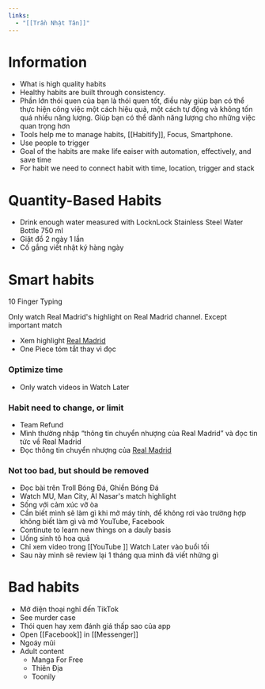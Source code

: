 ```yaml
---
links:
  - "[[Trần Nhật Tân]]"
---
```

# Information

- What is high quality habits
- Healthy habits are built through consistency.
- Phần lớn thói quen của bạn là thói quen tốt, điều này giúp bạn có thể thực hiện công việc một cách hiệu quả, một cách tự động và không tốn quá nhiều năng lượng. Giúp bạn có thể dành năng lượng cho những việc quan trọng hơn
- Tools help me to manage habits, [[Habitify]], Focus, Smartphone.
- Use people to trigger
- Goal of the habits are make life eaiser with automation, effectively, and save time
- For habit we need to connect habit with time, location, trigger and stack

# Quantity-Based Habits

- Drink enough water measured with LocknLock Stainless Steel Water Bottle 750 ml
- Giặt đồ 2 ngày 1 lần
- Cố gắng viết nhật ký hàng ngày

# Smart habits

10 Finger Typing

Only watch Real Madrid's highlight on Real Madrid channel. Except important match

- Xem highlight [Real Madrid](Real%20Madrid.md) 
- One Piece tóm tắt thay vì đọc

### Optimize time

- Only watch videos in Watch Later

### Habit need to change, or limit

- Team Refund
- Mình thường nhập “thông tin chuyển nhượng của Real Madrid” và đọc tin tức về Real Madrid
- Đọc thông tin chuyển nhượng của [Real Madrid](Real%20Madrid.md) 

### Not too bad, but should be removed

- Đọc bài trên Troll Bóng Đá, Ghiền Bóng Đá
- Watch MU, Man City, Al Nasar's match highlight
- Sống với cảm xúc vỡ òa
- Cần biết mình sẽ làm gì khi mở máy tính, để không rơi vào trường hợp không biết làm gì và mở YouTube, Facebook
- Continute to learn new things on a dauly basis
- Uống sinh tô hoa quả
- Chỉ xem video trong [[YouTube ]] Watch Later vào buổi tối
- Sau này mình sẽ review lại 1 tháng qua mình đã viết những gì

# Bad habits

- Mở điện thoại nghĩ đến TikTok
- See murder case
- Thói quen hay xem đánh giá thấp sao của app
- Open [[Facebook]] in [[Messenger]]
- Ngoáy mũi
- Adult content
	- Manga For Free
	- Thiên Địa
	- Toonily